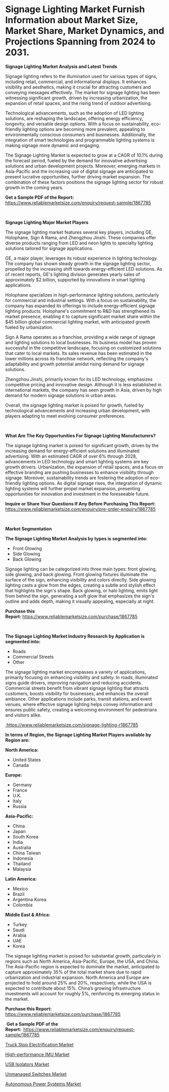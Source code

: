 <p><h1>Signage Lighting Market Furnish Information about Market Size, Market Share, Market Dynamics, and Projections Spanning from 2024 to 2031.</h1></p><p><strong>Signage Lighting Market Analysis and Latest Trends</strong></p>
<p><p>Signage lighting refers to the illumination used for various types of signs, including retail, commercial, and informational displays. It enhances visibility and aesthetics, making it crucial for attracting customers and conveying messages effectively. The market for signage lighting has been witnessing significant growth, driven by increasing urbanization, the expansion of retail spaces, and the rising trend of outdoor advertising. </p><p>Technological advancements, such as the adoption of LED lighting solutions, are reshaping the landscape, offering energy efficiency, longevity, and versatile design options. With a focus on sustainability, eco-friendly lighting options are becoming more prevalent, appealing to environmentally conscious consumers and businesses. Additionally, the integration of smart technologies and programmable lighting systems is making signage more dynamic and engaging.</p><p>The Signage Lighting Market is expected to grow at a CAGR of 10.1% during the forecast period, fueled by the demand for innovative advertising solutions and urban development projects. Moreover, emerging markets in Asia-Pacific and the increasing use of digital signage are anticipated to present lucrative opportunities, further driving market expansion. The combination of these factors positions the signage lighting sector for robust growth in the coming years.</p></p>
<p><strong>Get a Sample PDF of the Report:&nbsp;</strong> <a href="https://www.reliablemarketsize.com/enquiry/request-sample/1867785?utm_campaign=1422&utm_medium=2&utm_source=Github&utm_content=ia&utm_term=21102024&utm_id=signage-lighting">https://www.reliablemarketsize.com/enquiry/request-sample/1867785</a></p>
<p>&nbsp;</p>
<p><strong>Signage Lighting Major Market Players</strong></p>
<p><p>The signage lighting market features several key players, including GE, Holophane, Sign A Rama, and Zhengzhou Jinshi. These companies offer diverse products ranging from LED and neon lights to specialty lighting solutions tailored for signage applications.</p><p>GE, a major player, leverages its robust experience in lighting technology. The company has shown steady growth in the signage lighting sector, propelled by the increasing shift towards energy-efficient LED solutions. As of recent reports, GE's lighting division generates yearly sales of approximately $2 billion, supported by innovations in smart lighting applications.</p><p>Holophane specializes in high-performance lighting solutions, particularly for commercial and industrial settings. With a focus on sustainability, the company has expanded its offerings to include energy-efficient signage lighting products. Holophane's commitment to R&D has strengthened its market presence, enabling it to capture significant market share within the $45 billion global commercial lighting market, with anticipated growth fueled by urbanization.</p><p>Sign A Rama operates as a franchise, providing a wide range of signage and lighting solutions to local businesses. Its business model has proven successful in the competitive landscape, focusing on customized solutions that cater to local markets. Its sales revenue has been estimated in the lower millions across its franchise network, reflecting the company's adaptability and growth potential amidst rising demand for signage solutions.</p><p>Zhengzhou Jinshi, primarily known for its LED technology, emphasizes competitive pricing and innovative design. Although it is less established in international markets, the company has seen growth in Asia, driven by high demand for modern signage solutions in urban areas.</p><p>Overall, the signage lighting market is poised for growth, fueled by technological advancements and increasing urban development, with players adapting to meet evolving consumer preferences.</p></p>
<p>&nbsp;</p>
<p><strong>What Are The Key Opportunities For Signage Lighting Manufacturers?</strong></p>
<p><p>The signage lighting market is poised for significant growth, driven by the increasing demand for energy-efficient solutions and illuminated advertising. With an estimated CAGR of over 6% through 2028, advancements in LED technology and smart lighting systems are key growth drivers. Urbanization, the expansion of retail spaces, and a focus on effective branding are pushing businesses to enhance visibility through signage. Moreover, sustainability trends are fostering the adoption of eco-friendly lighting options. As digital signage rises, the integration of dynamic lighting systems will further propel market expansion, presenting opportunities for innovation and investment in the foreseeable future.</p></p>
<p><strong>Inquire or Share Your Questions If Any Before Purchasing This Report:</strong> <a href="https://www.reliablemarketsize.com/enquiry/pre-order-enquiry/1867785?utm_campaign=1422&utm_medium=2&utm_source=Github&utm_content=ia&utm_term=21102024&utm_id=signage-lighting">https://www.reliablemarketsize.com/enquiry/pre-order-enquiry/1867785</a></p>
<p>&nbsp;</p>
<p><strong>Market Segmentation</strong></p>
<p><strong>The Signage Lighting Market Analysis by types is segmented into:</strong></p>
<p><ul><li>Front Glowing</li><li>Side Glowing</li><li>Back Glowing</li></ul></p>
<p><p>Signage lighting can be categorized into three main types: front glowing, side glowing, and back glowing. Front glowing fixtures illuminate the surface of the sign, enhancing visibility and colors directly. Side glowing lighting casts a glow from the edges, creating a subtle and stylish effect that highlights the sign's shape. Back glowing, or halo lighting, emits light from behind the sign, generating a soft glow that emphasizes the sign's outline and adds depth, making it visually appealing, especially at night.</p></p>
<p><strong>Purchase this Report:&nbsp;</strong><a href="https://www.reliablemarketsize.com/purchase/1867785?utm_campaign=1422&utm_medium=2&utm_source=Github&utm_content=ia&utm_term=21102024&utm_id=signage-lighting">https://www.reliablemarketsize.com/purchase/1867785</a></p>
<p>&nbsp;</p>
<p><strong>The Signage Lighting Market Industry Research by Application is segmented into:</strong></p>
<p><ul><li>Roads</li><li>Commercial Streets</li><li>Other</li></ul></p>
<p><p>The signage lighting market encompasses a variety of applications, primarily focusing on enhancing visibility and safety. In roads, illuminated signs guide drivers, improving navigation and reducing accidents. Commercial streets benefit from vibrant signage lighting that attracts customers, boosts visibility for businesses, and enhances the overall ambiance. Other applications include parks, transit stations, and event venues, where effective signage lighting helps convey information and ensures public safety, creating a welcoming environment for pedestrians and visitors alike.</p></p>
<p><a href="https://www.reliablemarketsize.com/signage-lighting-r1867785?utm_campaign=1422&utm_medium=2&utm_source=Github&utm_content=ia&utm_term=21102024&utm_id=signage-lighting">&nbsp;https://www.reliablemarketsize.com/signage-lighting-r1867785</a></p>
<p><strong>In terms of Region, the Signage Lighting Market Players available by Region are:</strong></p>
<p>
    <p> <strong> North America: </strong>
        <ul>
            <li>United States</li>
            <li>Canada</li>
        </ul>
        </p> 
    <p> <strong> Europe: </strong>
        <ul>
            <li>Germany</li>
            <li>France</li>
            <li>U.K.</li>
            <li>Italy</li>
            <li>Russia</li>
        </ul>
        </p> 
    <p> <strong> Asia-Pacific: </strong>
        <ul>
            <li>China</li>
            <li>Japan</li>
            <li>South Korea</li>
            <li>India</li>
            <li>Australia</li>
            <li>China Taiwan</li>
            <li>Indonesia</li>
            <li>Thailand</li>
            <li>Malaysia</li>
        </ul>
        </p> 
    <p> <strong> Latin America: </strong>
        <ul>
            <li>Mexico</li>
            <li>Brazil</li>
            <li>Argentina Korea</li>
            <li>Colombia</li>
        </ul>
        </p> 
    <p> <strong> Middle East & Africa: </strong>
        <ul>
            <li>Turkey</li>
            <li>Saudi</li>
            <li>Arabia</li>
            <li>UAE</li>
            <li>Korea</li>
        </ul>
    </p>
    </p>
<p><p>The signage lighting market is poised for substantial growth, particularly in regions such as North America, Asia-Pacific, Europe, the USA, and China. The Asia-Pacific region is expected to dominate the market, anticipated to capture approximately 35% of the total market share due to rapid urbanization and industrial expansion. North America and Europe are projected to hold around 25% and 20%, respectively, while the USA is expected to contribute about 15%. China’s growing infrastructure investments will account for roughly 5%, reinforcing its emerging status in the market.</p></p>
<p><strong>Purchase this Report: </strong><a href="https://www.reliablemarketsize.com/purchase/1867785?utm_campaign=1422&utm_medium=2&utm_source=Github&utm_content=ia&utm_term=21102024&utm_id=signage-lighting">https://www.reliablemarketsize.com/purchase/1867785</a></p>
<p>&nbsp;<strong>Get a Sample PDF of the Report:&nbsp;&nbsp;</strong><a href="https://www.reliablemarketsize.com/enquiry/request-sample/1867785?utm_campaign=1422&utm_medium=2&utm_source=Github&utm_content=ia&utm_term=21102024&utm_id=signage-lighting">https://www.reliablemarketsize.com/enquiry/request-sample/1867785</a></p>
<p><strong></strong></p>
<p><p><a href="https://www.linkedin.com/pulse/emerging-truck-stop-electrification-market-opportunities-24dhe?utm_campaign=1422&utm_medium=2&utm_source=Github&utm_content=ia&utm_term=21102024&utm_id=signage-lighting">Truck Stop Electrification Market</a></p><p><a href="https://github.com/brunafxh5tru/Market-Research-Report-List-1/blob/main/high-performance-imu-market.md?utm_campaign=1422&utm_medium=2&utm_source=Github&utm_content=ia&utm_term=21102024&utm_id=signage-lighting">High-performance IMU Market</a></p><p><a href="https://issuu.com/reportprime-2/docs/usb-isolators-market-size-2030.pptx_e1eeabfb72a3b1?utm_campaign=1422&utm_medium=2&utm_source=Github&utm_content=ia&utm_term=21102024&utm_id=signage-lighting">USB Isolators Market</a></p><p><a href="https://issuu.com/reportprime-2/docs/unmanaged-switches-market-size-2030_c48b3097700168?utm_campaign=1422&utm_medium=2&utm_source=Github&utm_content=ia&utm_term=21102024&utm_id=signage-lighting">Unmanaged Switches Market</a></p><p><a href="https://github.com/kaceycoody4m/Market-Research-Report-List-1/blob/main/autonomous-power-systems-market.md?utm_campaign=1422&utm_medium=2&utm_source=Github&utm_content=ia&utm_term=21102024&utm_id=signage-lighting">Autonomous Power Systems Market</a></p></p>